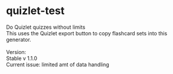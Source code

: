 # quizlet-test
Do Quizlet quizzes without limits <br>
This uses the Quizlet export button to copy flashcard sets into this generator. <br>
<br>
Version: <br>
Stable v 1.1.0
<br>
Current issue: limited amt of data handling
